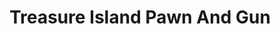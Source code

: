 ---
title: "Treasure Island Pawn And Gun"
url: /fort-smith/treasure-island-pawn-and-gun/
shop: pawnbroker
---